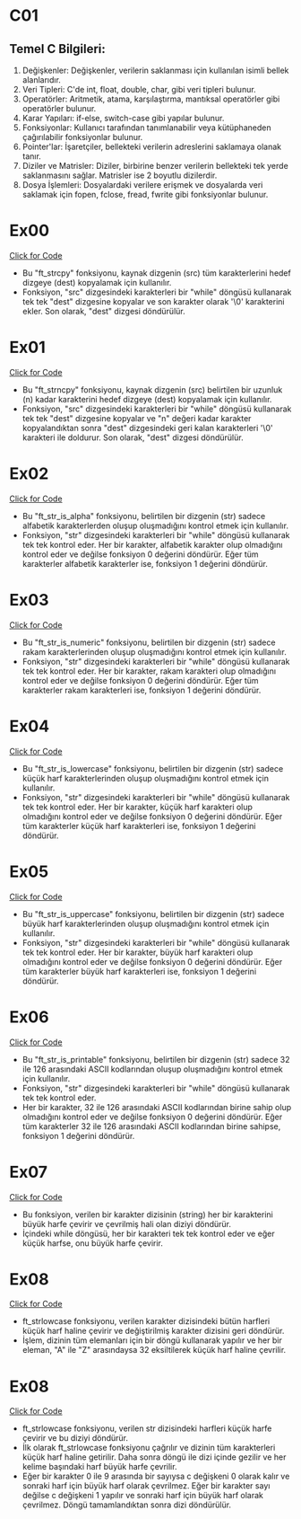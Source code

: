 # C01

<h2> Temel C Bilgileri: </h2>

<ol>
  <li>Değişkenler: Değişkenler, verilerin saklanması için kullanılan isimli bellek alanlarıdır.</li>
  <li>Veri Tipleri: C'de int, float, double, char, gibi veri tipleri bulunur.</li>
  <li>Operatörler: Aritmetik, atama, karşılaştırma, mantıksal operatörler gibi operatörler bulunur.</li>
  <li>Karar Yapıları: if-else, switch-case gibi yapılar bulunur.</li>
  <li>Fonksiyonlar: Kullanıcı tarafından tanımlanabilir veya kütüphaneden çağırılabilir fonksiyonlar bulunur.</li>
  <li>Pointer'lar: İşaretçiler, bellekteki verilerin adreslerini saklamaya olanak tanır.</li>
  <li>Diziler ve Matrisler: Diziler, birbirine benzer verilerin bellekteki tek yerde saklanmasını sağlar. Matrisler ise 2 boyutlu dizilerdir.</li>
  <li>Dosya İşlemleri: Dosyalardaki verilere erişmek ve dosyalarda veri saklamak için fopen, fclose, fread, fwrite gibi fonksiyonlar bulunur.</li>
</ol>


<h1>Ex00</h1>

<a href="https://github.com/meteulken/42-piscine/blob/main/C02/ex00/ft_strcpy.c"> Click for Code</a> <br>

* Bu "ft_strcpy" fonksiyonu, kaynak dizgenin (src) tüm karakterlerini hedef dizgeye (dest) kopyalamak için kullanılır.<br>
* Fonksiyon, "src" dizgesindeki karakterleri bir "while" döngüsü kullanarak tek tek "dest" dizgesine kopyalar ve son karakter olarak '\0' karakterini ekler. Son olarak, "dest" dizgesi döndürülür.


<h1>Ex01</h1>

<a href="https://github.com/meteulken/42-piscine/blob/main/C02/ex01/ft_strncpy.c"> Click for Code</a> <br>

* Bu "ft_strncpy" fonksiyonu, kaynak dizgenin (src) belirtilen bir uzunluk (n) kadar karakterini hedef dizgeye (dest) kopyalamak için kullanılır.
* Fonksiyon, "src" dizgesindeki karakterleri bir "while" döngüsü kullanarak tek tek "dest" dizgesine kopyalar ve "n" değeri kadar karakter kopyalandıktan sonra "dest" dizgesindeki geri kalan karakterleri '\0' karakteri ile doldurur. Son olarak, "dest" dizgesi döndürülür.


<h1>Ex02</h1>

<a href="https://github.com/meteulken/42-piscine/blob/main/C02/ex02/ft_str_is_alpha.c"> Click for Code</a> <br>

* Bu "ft_str_is_alpha" fonksiyonu, belirtilen bir dizgenin (str) sadece alfabetik karakterlerden oluşup oluşmadığını kontrol etmek için kullanılır.
* Fonksiyon, "str" dizgesindeki karakterleri bir "while" döngüsü kullanarak tek tek kontrol eder. Her bir karakter, alfabetik karakter olup olmadığını kontrol eder ve değilse fonksiyon 0 değerini döndürür. Eğer tüm karakterler alfabetik karakterler ise, fonksiyon 1 değerini döndürür.


<h1>Ex03</h1>

<a href="https://github.com/meteulken/42-piscine/blob/main/C02/ex03/ft_str_is_numeric.c"> Click for Code</a> <br>

* Bu "ft_str_is_numeric" fonksiyonu, belirtilen bir dizgenin (str) sadece rakam karakterlerinden oluşup oluşmadığını kontrol etmek için kullanılır.
* Fonksiyon, "str" dizgesindeki karakterleri bir "while" döngüsü kullanarak tek tek kontrol eder. Her bir karakter, rakam karakteri olup olmadığını kontrol eder ve değilse fonksiyon 0 değerini döndürür. Eğer tüm karakterler rakam karakterleri ise, fonksiyon 1 değerini döndürür.

<h1>Ex04</h1>

<a href="https://github.com/meteulken/42-piscine/blob/main/C02/ex04/ft_str_is_lowercase.c"> Click for Code</a> <br>

* Bu "ft_str_is_lowercase" fonksiyonu, belirtilen bir dizgenin (str) sadece küçük harf karakterlerinden oluşup oluşmadığını kontrol etmek için kullanılır.
* Fonksiyon, "str" dizgesindeki karakterleri bir "while" döngüsü kullanarak tek tek kontrol eder. Her bir karakter, küçük harf karakteri olup olmadığını kontrol eder ve değilse fonksiyon 0 değerini döndürür. Eğer tüm karakterler küçük harf karakterleri ise, fonksiyon 1 değerini döndürür.

<h1>Ex05</h1>

<a href="https://github.com/meteulken/42-piscine/blob/main/C02/ex05/ft_str_is_uppercase.c"> Click for Code</a> <br>

* Bu "ft_str_is_uppercase" fonksiyonu, belirtilen bir dizgenin (str) sadece büyük harf karakterlerinden oluşup oluşmadığını kontrol etmek için kullanılır.
* Fonksiyon, "str" dizgesindeki karakterleri bir "while" döngüsü kullanarak tek tek kontrol eder. Her bir karakter, büyük harf karakteri olup olmadığını kontrol eder ve değilse fonksiyon 0 değerini döndürür. Eğer tüm karakterler büyük harf karakterleri ise, fonksiyon 1 değerini döndürür.


<h1>Ex06</h1>

<a href="https://github.com/meteulken/42-piscine/blob/main/C02/ex06/ft_str_is_printable.c"> Click for Code</a> <br>

* Bu "ft_str_is_printable" fonksiyonu, belirtilen bir dizgenin (str) sadece 32 ile 126 arasındaki ASCII kodlarından oluşup oluşmadığını kontrol etmek için kullanılır.
* Fonksiyon, "str" dizgesindeki karakterleri bir "while" döngüsü kullanarak tek tek kontrol eder. 
* Her bir karakter, 32 ile 126 arasındaki ASCII kodlarından birine sahip olup olmadığını kontrol eder ve değilse fonksiyon 0 değerini döndürür. Eğer tüm karakterler 32 ile 126 arasındaki ASCII kodlarından birine sahipse, fonksiyon 1 değerini döndürür.

<h1>Ex07</h1>

<a href="https://github.com/meteulken/42-piscine/blob/main/C02/ex07/ft_strupcase.c"> Click for Code</a> <br>

* Bu fonksiyon, verilen bir karakter dizisinin (string) her bir karakterini büyük harfe çevirir ve çevrilmiş hali olan diziyi döndürür.
* İçindeki while döngüsü, her bir karakteri tek tek kontrol eder ve eğer küçük harfse, onu büyük harfe çevirir.

<h1>Ex08</h1>

<a href="https://github.com/meteulken/42-piscine/blob/main/C02/ex08/ft_strlowcase.c"> Click for Code</a> <br>

* ft_strlowcase fonksiyonu, verilen karakter dizisindeki bütün harfleri küçük harf haline çevirir ve değiştirilmiş karakter dizisini geri döndürür.
* İşlem, dizinin tüm elemanları için bir döngü kullanarak yapılır ve her bir eleman, "A" ile "Z" arasındaysa 32 eksiltilerek küçük harf haline çevrilir.

<h1>Ex08</h1>

<a href="https://github.com/meteulken/42-piscine/blob/main/C02/ex08/ft_strlowcase.c"> Click for Code</a> <br>

* ft_strlowcase fonksiyonu, verilen str dizisindeki harfleri küçük harfe çevirir ve bu diziyi döndürür.
* İlk olarak ft_strlowcase fonksiyonu çağrılır ve dizinin tüm karakterleri küçük harf haline getirilir. Daha sonra döngü ile dizi içinde gezilir ve her kelime başındaki harf büyük harfe çevrilir.
* Eğer bir karakter 0 ile 9 arasında bir sayıysa c değişkeni 0 olarak kalır ve sonraki harf için büyük harf olarak çevrilmez. Eğer bir karakter sayı değilse c değişkeni 1 yapılır ve sonraki harf için büyük harf olarak çevrilmez. Döngü tamamlandıktan sonra dizi döndürülür.
